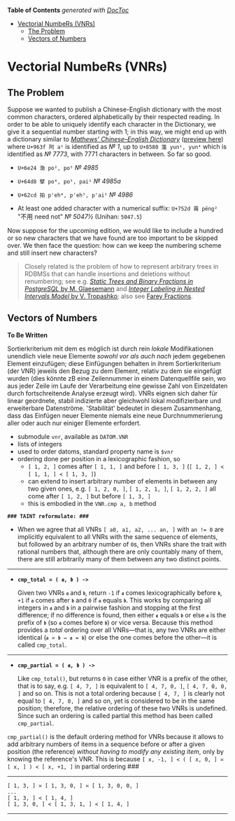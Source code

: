 <!-- START doctoc generated TOC please keep comment here to allow auto update -->
<!-- DON'T EDIT THIS SECTION, INSTEAD RE-RUN doctoc TO UPDATE -->
**Table of Contents**  *generated with [DocToc](https://github.com/thlorenz/doctoc)*

- [Vectorial NumbeRs (VNRs)](#vectorial-numbers-vnrs)
  - [The Problem](#the-problem)
  - [Vectors of Numbers](#vectors-of-numbers)

<!-- END doctoc generated TOC please keep comment here to allow auto update -->


# Vectorial NumbeRs (VNRs)

## The Problem

Suppose we wanted to publish a Chinese-English dictionary with the most common characters, ordered
alphabetically by their respected reading. In order to be able to uniquely identify each character in the
Dictionary, we give it a sequential number starting with 1; in this way, we might end up with a dictionary
similar to [*Mathews' Chinese–English
Dictionary*](https://en.wikipedia.org/wiki/Mathews%27_Chinese–English_Dictionary) ([preview
here](https://books.google.de/books?id=Pj_e2d3eHTQC&printsec=frontcover&dq=Mathew%27s+Chinese–English+Dictionary&hl=en&sa=X&ved=0ahUKEwid45mx-dDoAhXT8aYKHZjqAKEQ6AEIKjAA#v=onepage&q=Mathew's%20Chinese–English%20Dictionary&f=false))
where `U+963f 阿 a¹` is identified as *№&nbsp;1*, up to `U+8580 薀 yun¹, yun⁴` which is identified as
*№&nbsp;7773*, with 7771 characters in between. So far so good.

* `U+6e24 渤 po², po⁵` *№&nbsp;4985*
* `U+64d8 擘 po⁴, po⁵, pai¹` *№&nbsp;4985a*
* `U+62cd 拍 p'eh⁴, p'eh⁵, p'ai¹` *№&nbsp;4986*

* At least one added character with a numerical suffix: `U+752d 甭 pëng²` "不用 need not" *№&nbsp;5047½* (Unihan:
  `5047.5`)

Now suppose for the upcoming edition, we would like to include a hundred or so new characters that we have found
are too important to be skipped over. We then face the question: how can we keep the numbering scheme and still
insert new characters?

> Closely related is the problem of how to represent arbitrary trees in RDBMSs that can handle insertions
> and deletions without renumbering; see e.g. [*Static Trees and Binary Fractions in PostgreSQL* by M.
> Glaesemann](https://seespotcode.net/2016/04/30/static-trees/) and [*Integer Labeling in Nested Intervals
> Model* by V. Tropashko](http://www.dbazine.com/oracle/or_articles/tropashko6/index.html); also see [Farey
> Fractions](https://en.wikipedia.org/wiki/Farey_sequence#Examples).

## Vectors of Numbers


**To Be Written**

Sortierkriterium mit dem es möglich ist durch rein *lokale* Modifikationen unendlich viele neue Elemente
*sowohl vor als auch nach* jedem gegebenen Element einzufügen; diese Einfügungen behalten in ihrem
Sortierkriterium (der VNR) jeweils den Bezug zu dem Element, relativ zu dem sie eingefügt wurden (dies
könnte zB eine Zeilennummer in einem Datenquellfile sein, wo aus jeder Zeile im Laufe der Verarbeitung eine
gewisse Zahl von Einzeldaten durch fortschreitende Analyse erzeugt wird). VNRs eignen sich daher für linear
geordnete, stabil indizierte aber gleichwohl lokal modifizierbare und erweiterbare Datenströme. 'Stabilität'
bedeutet in diesem Zusammenhang, dass das Einfügen neuer Elemente niemals eine neue Durchnummerierung
aller oder auch nur einiger Elemente erfordert.

<!-- `$vnr`—'vectorial datom number', an array of positive integers that imposes a total ordering on datoms by
which I mean to say that given any two datoms `a`, `b` that are piped through the same stream either
`a.$vnr < b.$vnr` or `a.$vnr > b.$vnr` will always hold, and `a.$vnr == b[ '$vnr' ] <=> a is b`. "the
variable-length Vectorial Number VNR (which starts with the line number of the respective source file and
has additional positions added wherever a processing step inserted material)"
 -->



* submodule `vnr`, available as `DATOM.VNR`
* lists of integers
* used to order datoms, standard property name is `$vnr`
* ordering done per position in a lexicographic fashion, so
  * `[ 1, 2, ]` comes after `[ 1, 1, ]` and before `[ 1, 3, ]` (`[ 1, 2, ] ≺ [ 1, 1, ] ≺ [ 1, 3, ]`)
  * can extend to insert arbitrary number of elements in between any two given ones, e.g.
    `[ 1, 2, 0, ]`, `[ 1, 2, 1, ]`, `[ 1, 2, 2, ]` all come after `[ 1, 2, ]` but before `[ 1, 3, ]`
  * this is embodied in the `VNR.cmp a, b` method

**`### TAINT reformulate: ###`**

* When we agree that all VNRs `[ a0, a1, a2, ... an, ]` with `an != 0` are implicitly equivalent to all VNRs
  with the same sequence of elements, but followed by an arbitrary number of `0`s, then VNRs share the trait
  with rational numbers that, although there are only countably many of them, there are still arbitrarily
  many of them between any two distinct points.

-----------------------------------------------------------------

* **`cmp_total = ( 𝖆, 𝖇 ) ->`**

  Given two VNRs `𝖆` and `𝖇`, return `-1` if `𝖆` comes lexicographically before `𝖇`, `+1` if `𝖆` comes after
  `𝖇` and `0` if `𝖆` equals `𝖇`. This works by comparing all integers in `𝖆` and `𝖇` in a pairwise fashion
  and stopping at the first difference; if no difference is found, then either `𝖆` equals `𝖇` or else `𝖆` is
  the prefix of `𝖇` (so `𝖆` comes before `𝖇`) or vice versa. Because this method provides a *total* ordering
  over all VNRs—that is, any two VNRs are either identical (`𝖆 ≍ 𝖇 ⇔ 𝖆 = 𝖇`) or else the one comes before
  the other—it is called `cmp_total`.


-----------------------------------------------------------------

* **`cmp_partial = ( 𝖆, 𝖇 ) ->`**

  Like `cmp_total()`, but returns `0` in case either VNR is a prefix of the other, that is to say, e.g. `[
  4, 7, ]` is equivalent to `[ 4, 7, 0, ]`, `[ 4, 7, 0, 0, ]` and so on. This is not a total ordering
  because `[ 4, 7, ]` is clearly not equal to `[ 4, 7, 0, ]` and so on, yet is considered to be in the same
  position; therefore, the relative ordering of these two VNRs is undefined. Since such an ordering is
  called partial this method has been called `cmp_partial`.

`cmp_partial()` is the default ordering method for VNRs because it allows to add arbitrary numbers of
items in a sequence before or after a given position (the reference) *without having to modify any
existing item*, only by knowing the reference's VNR. This is because `[ x, -1, ] ≺ ( [ x, 0, ] ≍ [ x, ] )
≺ [ x, +1, ]` in partial ordering ###

-----------------------------------------------------------------


<!-- ≺≍≻⊁⊀≿≾≽≼ -->

```
[ 1, 3, ] ≍ [ 1, 3, 0, ] ≍ [ 1, 3, 0, 0, ]
...
[ 1, 3, ] ≺ [ 1, 4, ]
[ 1, 3, 0, ] ≺ [ 1, 3, 1, ] ≺ [ 1, 4, ]
```

------------------------------------------------------------------------
